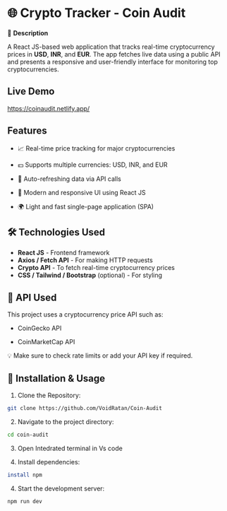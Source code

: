 
# 🌐 Crypto Tracker - Coin Audit

📘 **Description**

A React JS-based web application that tracks real-time cryptocurrency prices in **USD**, **INR**, and **EUR**. The app fetches live data using a public API and presents a responsive and user-friendly interface for monitoring top cryptocurrencies.
## Live Demo
 https://coinaudit.netlify.app/

## Features

- 📈 Real-time price tracking for major cryptocurrencies

- 💵 Supports multiple currencies: USD, INR, and EUR

- 🔁 Auto-refreshing data via API calls

- 🎨 Modern and responsive UI using React JS

- 🌍 Light and fast single-page application (SPA)


## 🛠️ Technologies Used
- **React JS** - Frontend framework
- **Axios / Fetch API** - For making HTTP requests
- **Crypto API** - To fetch real-time cryptocurrency prices
- **CSS / Tailwind / Bootstrap** (optional) - For styling
## 🔌 API Used
This project uses a cryptocurrency price API such as:

- CoinGecko API

- CoinMarketCap API

💡 Make sure to check rate limits or add your API key if required.

 
## 🔧 Installation & Usage

1. Clone the Repository:

```bash
git clone https://github.com/VoidRatan/Coin-Audit  
```
2. Navigate to the project directory:
 
 ```bash
 cd coin-audit
 ```

3. Open Intedrated terminal in Vs code

4. Install dependencies:

```bash
install npm
```

4. Start the development server:
 ```bash
npm run dev 
 ```   

